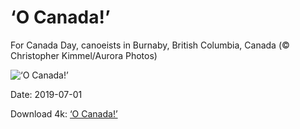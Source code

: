 # ‘O Canada!’

For Canada Day, canoeists in Burnaby, British Columbia, Canada (© Christopher Kimmel/Aurora Photos)

![‘O Canada!’](https://bing.com/th?id=OHR.CanadaDayCanoeing_EN-US6034630534_UHD.jpg&rf=LaDigue_UHD.jpg&pid=hp&w=1024&h=576)

Date: 2019-07-01

Download 4k: [‘O Canada!’](https://bing.com/th?id=OHR.CanadaDayCanoeing_EN-US6034630534_UHD.jpg&rf=LaDigue_UHD.jpg&pid=hp&w=3840&h=2160)

